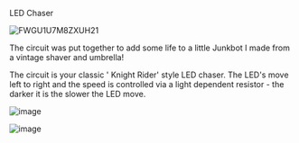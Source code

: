 LED Chaser


![FWGU1U7M8ZXUH21](https://github.com/user-attachments/assets/e0fbc303-bd00-4fd0-96e0-9704274bb7ea)


The circuit was put together to add some life to a little Junkbot I made from a vintage shaver and umbrella!

The circuit is your classic ' Knight Rider' style LED chaser.  The LED's move left to right and the speed is controlled via a light dependent resistor - the darker it is the slower the LED move.

![image](https://github.com/user-attachments/assets/5bcc9e7a-91fb-4220-9a43-0ae9f7ede99e)

![image](https://github.com/user-attachments/assets/73de7893-930d-47ea-a233-f4a1a288f217)

